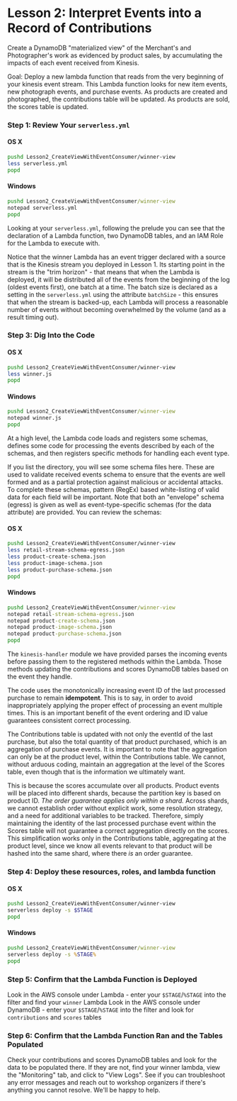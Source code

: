 # Lesson 2: Interpret Events into a Record of Contributions

Create a DynamoDB "materialized view" of the Merchant's and Photographer's work as evidenced by product sales, by accumulating the impacts of each event received from Kinesis.

Goal: Deploy a new lambda function that reads from the very beginning of your kinesis event stream.  This Lambda function looks for new item events, new photograph events, and purchase events.  As products are created and photographed, the contributions table will be updated.  As products are sold, the scores table is updated.

### Step 1: Review Your `serverless.yml`

#### OS X

```sh
pushd Lesson2_CreateViewWithEventConsumer/winner-view
less serverless.yml
popd
```

#### Windows

```bat
pushd Lesson2_CreateViewWithEventConsumer/winner-view
notepad serverless.yml
popd
```

Looking at your `serverless.yml`, following the prelude you can see that the declaration of a Lambda function, two DynamoDB tables, and an IAM Role for the Lambda to execute with.

Notice that the winner Lambda has an event trigger declared with a source that is the Kinesis stream you deployed in Lesson 1.  Its starting point in the stream is the "trim horizon" - that means that when the Lambda is deployed, it will be distributed all of the events from the beginning of the log (oldest events first), one batch at a time.  The batch size is declared as a setting in the `serverless.yml` using the attribute `batchSize` - this ensures that when the stream is backed-up, each Lambda will process a reasonable number of events without becoming overwhelmed by the volume (and as a result timing out).

### Step 3: Dig Into the Code

#### OS X

```sh
pushd Lesson2_CreateViewWithEventConsumer/winner-view
less winner.js
popd
```

#### Windows

```bat
pushd Lesson2_CreateViewWithEventConsumer/winner-view
notepad winner.js
popd
```

At a high level, the Lambda code loads and registers some schemas, defines some code for processing the events described by each of the schemas, and then registers specific methods for handling each event type.

If you list the directory, you will see some schema files here.  These are used to validate received events schema to ensure that the events are well formed and as a partial protection against malicious or accidental attacks.  To complete these schemas, pattern (RegEx) based white-listing of valid data for each field will be important.  Note that both an "envelope" schema (egress) is given as well as event-type-specific schemas (for the data attribute) are provided.  You can review the schemas:

#### OS X

```sh
pushd Lesson2_CreateViewWithEventConsumer/winner-view
less retail-stream-schema-egress.json
less product-create-schema.json
less product-image-schema.json
less product-purchase-schema.json
popd
```

#### Windows

```bat
pushd Lesson2_CreateViewWithEventConsumer/winner-view
notepad retail-stream-schema-egress.json
notepad product-create-schema.json
notepad product-image-schema.json
notepad product-purchase-schema.json
popd
```

The `kinesis-handler` module we have provided parses the incoming events before passing them to the registered methods within the Lambda.  Those methods updating the contributions and scores DynamoDB tables based on the event they handle.

The code uses the monotonically increasing event ID of the last processed purchase to remain **idempotent**.  This is to say, in order to avoid inappropriately applying the proper effect of processing an event multiple times. This is an important benefit of the event ordering and ID value guarantees consistent correct processing.

The Contributions table is updated with not only the eventId of the last purchase, but also the total quantity of that product purchased, which is an aggregation of purchase events.
It is important to note that the aggregation can only be at the product level, within the Contributions table.  We cannot, without arduous coding, maintain an aggregation at the level of the Scores table, even though that is the information we ultimately want.

This is because the scores accumulate over all products.  Product events will be placed into different shards, because the partition key is based on product ID.  *The order guarantee applies only within a shard.*  Across shards, we cannot establish order without explicit work, some resolution strategy, and a need for additional variables to be tracked.  Therefore, simply maintaining the identity of the last processed purchase event within the Scores table will not guarantee a correct aggregation directly on the scores.  This simplification works only in the Contributions table, aggregating at the product level, since we know all events relevant to that product will be hashed into the same shard, where there *is* an order guarantee.

### Step 4: Deploy these resources, roles, and lambda function

#### OS X

```sh
pushd Lesson2_CreateViewWithEventConsumer/winner-view
serverless deploy -s $STAGE
popd
```

#### Windows

```bat
pushd Lesson2_CreateViewWithEventConsumer/winner-view
serverless deploy -s %STAGE%
popd
```

### Step 5: Confirm that the Lambda Function is Deployed

Look in the AWS console under Lambda - enter your `$STAGE`/`%STAGE` into the filter and find your `winner` Lambda
Look in the AWS console under DynamoDB - enter your `$STAGE`/`%STAGE` into the filter and look for `contributions` and `scores` tables

### Step 6: Confirm that the Lambda Function Ran and the Tables Populated

Check your contributions and scores DynamoDB tables and look for the data to be populated there.  If they are not, find your winner lambda, view the "Monitoring" tab, and click to "View Logs".  See if you can troubleshoot any error messages and reach out to workshop organizers if there's anything you cannot resolve.  We'll be happy to help.
